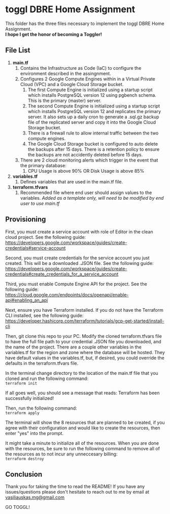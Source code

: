 # toggl DBRE Home Assignment
This folder has the three files necessary to implement the toggl DBRE Home Assignment.  
**I hope I get the honor of becoming a Toggler!**  

## File List   
1.  **main.tf**
    1. Contains the Infrastructure as Code (IaC) to configure the environment described in the assingnment.
    2. Configures 2 Google Compute Engines within in a Virtual Private Cloud (VPC) and a Google Cloud Storage bucket.
        1. The first Compute Engine is initialized using a startup script which installs PostgreSQL version 12 using pgbench schema. This is the primary (master) server.
        2. The second Compute Engine is initialized using a startup script which installs PostgreSQL version 12 and replicates the primary server. It also sets up a daily cron to generate a .sql.gz backup file of the replicated server and copy it into the Google Cloud Storage bucket.
        3. There is a firewall rule to allow internal traffic between the two compute engines.
        4. The Google Cloud Storage bucket is configured to auto delete the backups after 15 days. There is a retention policy to ensure the backups are not accidently deleted before 15 days.
    3. There are 2 cloud monitoring alerts which trigger in the event that the primary database:
        1. CPU Usage is above 90% OR Disk Usage is above 85%
3.  **variables.tf**
    1. Defines variables that are used in the main.tf file.  
5.  **terraform.tfvars**
    1. Recommended file where end user should assign values to the variables. _Added as a template only, will need to be modified by end user to use main.tf_ 

## Provisioning  
First, you must create a service account with role of Editor in the clean cloud project. See the following guide: https://developers.google.com/workspace/guides/create-credentials#service-account  

Second, you must create credentials for the service account you just created. This will be a downloaded .JSON file. See the following guide: https://developers.google.com/workspace/guides/create-credentials#create_credentials_for_a_service_account  

Third, you must enable Compute Engine API for the project. See the following guide:  
https://cloud.google.com/endpoints/docs/openapi/enable-api#enabling_an_api 

Next, ensure you have Terraform installed. If you do not have the Terraform CLI installed, see the following guide: https://developer.hashicorp.com/terraform/tutorials/gcp-get-started/install-cli  

Then, git clone this repo to your PC. Modify the cloned terraform.tfvars file to have the full file path to your credential .JSON file you downloaded, and the name of the project. There are a couple other variables in the variables.tf for the region and zone where the database will be hosted. They have default values in the variables.tf, but, if desired, you could override the defaults in the terraform.tfvars file.

In the terminal change directory to the location of the main.tf file that you cloned and run the following command:  
`terraform init`

If all goes well, you should see a message that reads: Terraform has been successfully initialized!  

Then, run the following command:  
`terraform apply`
  
The terminal will show the 8 resources that are planned to be created, if you agree with their configuration and would like to create the resources, then enter "yes" into the prompt.

It might take a minute to initialize all of the resources. When you are done with the resources, be sure to run the following command to remove all of the resources as to not incur any unneccesary billing:  
`terraform destroy`

## Conclusion
Thank you for taking the time to read the README! If you have any issues/questions please don't hesitate to reach out to me by email at vasiliauskas.mg@gmail.com

GO TOGGL!
